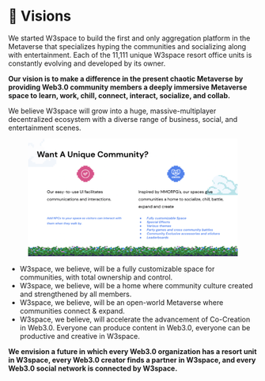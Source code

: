 # 🛫 Visions

We started W3space to build the first and only aggregation platform in the Metaverse that specializes hyping the communities and socializing along with entertainment. Each of the 11,111 unique W3space resort office units is constantly evolving and developed by its owner.

**Our vision is to make a difference in the present chaotic Metaverse by providing Web3.0 community members a deeply immersive Metaverse space to learn, work, chill, connect, interact, socialize, and collab.**&#x20;

We believe W3space will grow into a huge, massive-multiplayer decentralized ecosystem with a diverse range of business, social, and entertainment scenes.

<figure><img src="../.gitbook/assets/image.png" alt=""><figcaption></figcaption></figure>

* W3space, we believe, will be a fully customizable space for communities, with total ownership and control.
* W3space, we believe, will be a home where community culture created and strengthened by all members.
* W3space, we believe, will be an open-world Metaverse where communities connect & expand.
* W3space, we believe, will accelerate the advancement of Co-Creation in Web3.0. Everyone can produce content in Web3.0, everyone can be productive and creative in W3space.

**We envision a future in which every Web3.0 organization has a resort unit in W3space, every Web3.0 creator finds a partner in W3space, and every Web3.0 social network is connected by W3space.**
